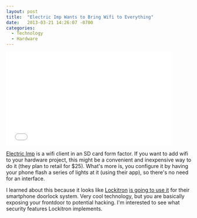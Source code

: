 ```yaml
---
layout: post
title:  "Electric Imp Wants to Bring Wifi to Everything"
date:   2013-03-21 14:26:07 -0700
categories:
  - Technology
  - Hardware
---
```


<iframe class="embedly-embed" src="//cdn.embedly.com/widgets/media.html?src=https%3A%2F%2Fwww.youtube.com%2Fembed%2FezFsOBQCcPU%3Ffeature%3Doembed&url=https%3A%2F%2Fwww.youtube.com%2Fwatch%3Fv%3DezFsOBQCcPU%26feature%3Dyoutu.be&image=https%3A%2F%2Fi.ytimg.com%2Fvi%2FezFsOBQCcPU%2Fhqdefault.jpg&key=d815972c91e546edb5d2d02e509f8b1c&type=text%2Fhtml&schema=youtube" width="450" height="253" scrolling="no" frameborder="0" allowfullscreen></iframe>

 [Electric Imp](http://electricimp.com)  is a wifi client in an SD card form factor. If you want to add wifi to your hardware project, this might be a convenient and inexpensive way to do it (they plan to retail for $25). What's more is, you configure it by having your phone flash a series of lights at it (using their app), so there's no need for an interface.

I learned about this because it looks like  [Lockitron](https://lockitron.com)   [is going to use it](http://techcrunch.com/2013/03/21/lockitron-wifi-electric-imp/)  for their smartphone doorlock system. Very cool technology, but you are basically exposing your frontdoor to potential hacking. I'm interested to see what security features Lockitron implements.
